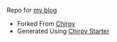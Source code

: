 Repo for [my blog](anjaygoel.github.io)
* Forked From [Chirpy](https://github.com/cotes2020/jekyll-theme-chirpy/)
* Generated Using [Chirpy Starter](https://github.com/cotes2020/chirpy-starter)
